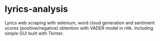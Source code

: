 # lyrics-analysis

Lyrics web scraping with selenium, word cloud generation and sentiment scores (positive/negative) obtention with VADER model in nltk. Including simple GUI built with Tkinter.

